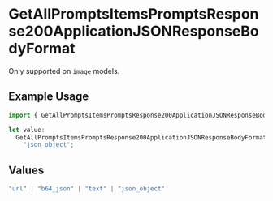 # GetAllPromptsItemsPromptsResponse200ApplicationJSONResponseBodyFormat

Only supported on `image` models.

## Example Usage

```typescript
import { GetAllPromptsItemsPromptsResponse200ApplicationJSONResponseBodyFormat } from "orq-poc-typescript-multi-env-version/models/operations";

let value:
  GetAllPromptsItemsPromptsResponse200ApplicationJSONResponseBodyFormat =
    "json_object";
```

## Values

```typescript
"url" | "b64_json" | "text" | "json_object"
```